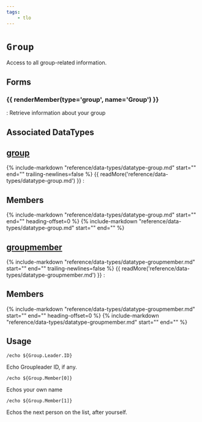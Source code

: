 ```yaml
---
tags:
    - tlo
---
```

# `Group`

<!--tlo-desc-start-->
Access to all group-related information.
<!--tlo-desc-end-->
## Forms
<!--tlo-forms-start-->
### {{ renderMember(type='group', name='Group') }}

:   Retrieve information about your group
<!--tlo-forms-end-->

## Associated DataTypes

## [group](../data-types/datatype-group.md)
{%
  include-markdown "reference/data-types/datatype-group.md"
  start="<!--dt-desc-start-->"
  end="<!--dt-desc-end-->"
  trailing-newlines=false
%} {{ readMore('reference/data-types/datatype-group.md') }}
:    <h2>Members</h2>
    {%
    include-markdown "reference/data-types/datatype-group.md"
    start="<!--dt-members-start-->"
    end="<!--dt-members-end-->"
    heading-offset=0
    %}
    {%
    include-markdown "reference/data-types/datatype-group.md"
    start="<!--dt-linkrefs-start-->"
    end="<!--dt-linkrefs-end-->"
    %}

## [groupmember](../data-types/datatype-groupmember.md)
{%
  include-markdown "reference/data-types/datatype-groupmember.md"
  start="<!--dt-desc-start-->"
  end="<!--dt-desc-end-->"
  trailing-newlines=false
%} {{ readMore('reference/data-types/datatype-groupmember.md') }}
:    <h2>Members</h2>
    {%
    include-markdown "reference/data-types/datatype-groupmember.md"
    start="<!--dt-members-start-->"
    end="<!--dt-members-end-->"
    heading-offset=0
    %}
    {%
    include-markdown "reference/data-types/datatype-groupmember.md"
    start="<!--dt-linkrefs-start-->"
    end="<!--dt-linkrefs-end-->"
    %}

## Usage

```
/echo ${Group.Leader.ID}
```

Echo Groupleader ID, if any.

```
/echo ${Group.Member[0]}
```

Echos your own name

```
/echo ${Group.Member[1]}
```

Echos the next person on the list, after yourself.
<!--tlo-linkrefs-start-->
[bool]: ../data-types/datatype-bool.md
[group]: ../data-types/datatype-group.md
[groupmember]: ../data-types/datatype-groupmember.md
[int]: ../data-types/datatype-int.md
[spawn]: ../data-types/datatype-spawn.md
[string]: ../data-types/datatype-string.md
<!--tlo-linkrefs-end-->
